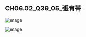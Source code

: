 ## CH06.02_Q39_05_張育菁 

![image](https://github.com/user-attachments/assets/58e6da8a-ae20-457d-9507-f56d239e8862)

![image](https://github.com/user-attachments/assets/c4f30a50-def2-4059-b7b1-77fb1ec91ca7)
